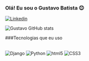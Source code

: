 ### Olá! Eu sou o Gustavo Batista 😊
[![ Linkedin ](https://img.shields.io/badge/LinkedIn-0077B5?style=for-the-badge&logo=linkedin&logoColor=white)]( https://www.linkedin.com/in/gustavo-batistab/)

![Gustavo GitHub stats](https://github-readme-stats.vercel.app/api?username=GustavoBatistaB&show_icons=true&theme=dracula)


###Tecnologias que eu uso 
<div style="display: inline_block"><br>
  
  <img align="center" alt="Django" src="https://img.shields.io/badge/Django-092E20?style=for-the-badge&logo=django&logoColor=white " />

  <img align="center" alt="Python" src="https://img.shields.io/badge/Python-14354C?style=for-the-badge&logo=python&logoColor=white " /> 
  
  <img align="center" alt="html5" src="https://img.shields.io/badge/HTML5-E34F26?style=for-the-badge&logo=html5&logoColor=white" /> 
   
   <img align="center" alt="CSS3" src="https://img.shields.io/badge/CSS3-1572B6?style=for-the-badge&logo=css3&logoColor=white " />

</div>
